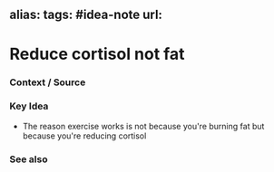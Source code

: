 alias: 
tags: #idea-note
url:
---
# Reduce cortisol not fat

### Context / Source


### Key Idea
- The reason exercise works is not because you're burning fat but because you're reducing cortisol

### See also
